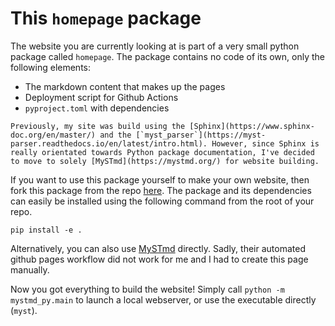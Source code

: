 # This `homepage` package
The website you are currently looking at is part of a very small python package called `homepage`. The package contains no code of its own, only the following elements:
- The markdown content that makes up the pages
- Deployment script for Github Actions
- `pyproject.toml` with dependencies

```{note}
Previously, my site was build using the [Sphinx](https://www.sphinx-doc.org/en/master/) and the [`myst_parser`](https://myst-parser.readthedocs.io/en/latest/intro.html). However, since Sphinx is really orientated towards Python package documentation, I've decided to move to solely [MySTmd](https://mystmd.org/) for website building.
```

If you want to use this package yourself to make your own website, then fork this package from the repo [here](https://github.com/IansGithubAcc/IansGithubAcc.github.io). The package and its dependencies can easily be installed using the following command from the root of your repo.
```
pip install -e .
```
Alternatively, you can also use [MySTmd](https://mystmd.org/) directly. Sadly, their automated github pages workflow did not work for me and I had to create this page manually.

Now you got everything to build the website! Simply call `python -m mystmd_py.main` to launch a local webserver, or use the executable directly (`myst`).